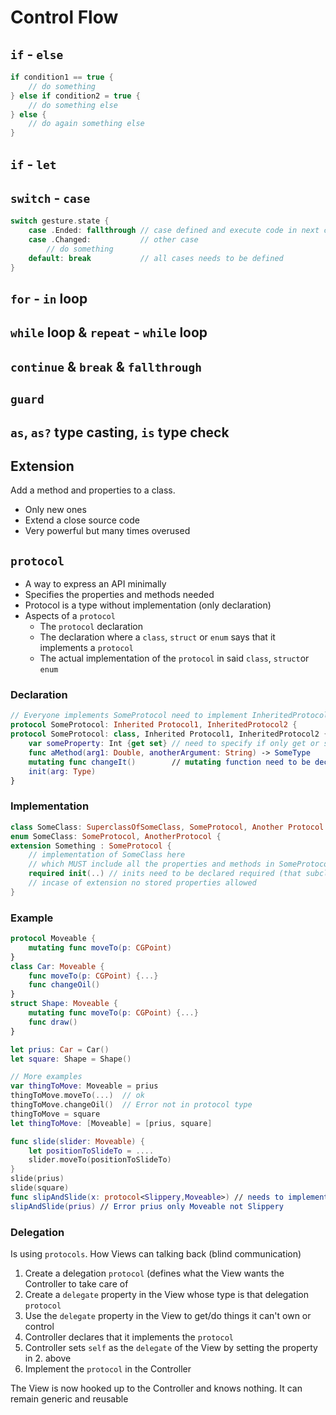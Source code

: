 # Control Flow
## `if` - `else`
```swift
if condition1 == true {
    // do something 
} else if condition2 = true {
    // do something else
} else {
    // do again something else
}
```

## `if` - `let`

## `switch` - `case`
```swift
switch gesture.state {
    case .Ended: fallthrough // case defined and execute code in next case
    case .Changed:           // other case
        // do something
    default: break           // all cases needs to be defined
}

```

## `for` - `in` loop

## `while` loop & `repeat` - `while` loop

## `continue` & `break` & `fallthrough`

## `guard`

## `as`, `as?` type casting, `is` type check

## Extension
Add a method and properties to a class.
* Only new ones
* Extend a close source code
* Very powerful but many times overused

## `protocol`
* A way to express an API minimally
* Specifies the properties and methods needed
* Protocol is a type without implementation (only declaration)
* Aspects of a `protocol`
    * The `protocol` declaration
    * The declaration where a `class`, `struct` or `enum` says that it implements a `protocol`
    * The actual implementation of the `protocol` in said `class`, `struct`or `enum`

### Declaration
```swift
// Everyone implements SomeProtocol need to implement InheritedProtocol 1 & 2
protocol SomeProtocol: Inherited Protocol1, InheritedProtocol2 {        // can be implemented with class, struct or enum
protocol SomeProtocol: class, Inherited Protocol1, InheritedProtocol2 { // only class can implement
    var someProperty: Int {get set} // need to specify if only get or set or both
    func aMethod(arg1: Double, anotherArgument: String) -> SomeType
    mutating func changeIt()        // mutating function need to be declare
    init(arg: Type)
}
```

### Implementation
```swift
class SomeClass: SuperclassOfSomeClass, SomeProtocol, Another Protocol { // implementation via class
enum SomeClass: SomeProtocol, AnotherProtocol {                          // implementation via struct
extension Something : SomeProtocol {                                     // implementation via an extension
    // implementation of SomeClass here
    // which MUST include all the properties and methods in SomeProtocol & AnotherProtocol
    required init(..) // inits need to be declared required (that subclass is coherent)
    // incase of extension no stored properties allowed
}
```

### Example
```swift
protocol Moveable {
    mutating func moveTo(p: CGPoint)
}
class Car: Moveable {
    func moveTo(p: CGPoint) {...}
    func changeOil()
}
struct Shape: Moveable {
    mutating func moveTo(p: CGPoint) {...}
    func draw()
}

let prius: Car = Car()
let square: Shape = Shape()

// More examples
var thingToMove: Moveable = prius
thingToMove.moveTo(...)  // ok
thingToMove.changeOil()  // Error not in protocol type
thingToMove = square
let thingToMove: [Moveable] = [prius, square]

func slide(slider: Moveable) {
    let positionToSlideTo = ....
    slider.moveTo(positionToSlideTo)
}
slide(prius)
slide(square)
func slipAndSlide(x: protocol<Slippery,Moveable>) // needs to implements 2 seperate protocols
slipAndSlide(prius) // Error prius only Moveable not Slippery
```

### Delegation
Is using `protocols`. How Views can talking back (blind communication)
1. Create a delegation `protocol` (defines what the View wants the Controller to take care of
2. Create a `delegate` property in the View whose type is that delegation `protocol`
3. Use the `delegate` property in the View to get/do things it can't own or control
4. Controller declares that it implements the `protocol`
5. Controller sets `self` as the `delegate` of the View by setting the property in 2. above
6. Implement the `protocol` in the Controller

The View is now hooked up to the Controller and knows nothing. It can remain generic and reusable

